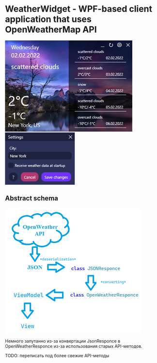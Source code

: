 # WeatherWidget - WPF-based client application that uses OpenWeatherMap API

![alt text](https://github.com/kerminator-dev/WeatherWidget/blob/main/img/MainWindow.PNG?raw=true)
![alt text](https://github.com/kerminator-dev/WeatherWidget/blob/main/img/SettingsWindow.PNG?raw=true)

## Abstract schema


![alt text](https://github.com/kerminator-dev/WeatherWidget/blob/main/img/abstract_schema.PNG?raw=true)

Немного запутанно из-за конвертации JsonResponce в OpenWeatherResponce из-за использования старых API-методов. 

TODO: переписать под более свежие API-методы
